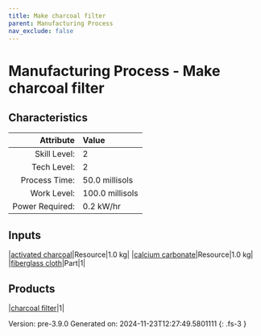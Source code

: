 ```yaml
---
title: Make charcoal filter
parent: Manufacturing Process
nav_exclude: false
---
```

# Manufacturing Process - Make charcoal filter


## Characteristics

| Attribute      | Value |
|--------:|:------|
|Skill Level:|2|
|Tech Level:|2|
|Process Time:|50.0 millisols|
|Work Level:|100.0 millisols|
|Power Required:|0.2 kW/hr|

## Inputs

|[activated charcoal](../resource/activated-charcoal.html)|Resource|1.0 kg|
|[calcium carbonate](../resource/calcium-carbonate.html)|Resource|1.0 kg|
|[fiberglass cloth](../part/fiberglass-cloth.html)|Part|1|

## Products

|[charcoal filter](../part/charcoal-filter.html)|1|


Version: pre-3.9.0 Generated on: 2024-11-23T12:27:49.5801111
{: .fs-3 }

